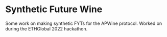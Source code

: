 # Synthetic Future Wine

Some work on making synthetic FYTs for the APWine protocol. Worked on during the ETHGlobal 2022 hackathon.
